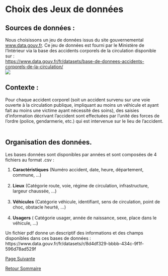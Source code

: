 # Choix des Jeux de données

## Sources de données :
Nous choisissons un jeu de données issus du site gouvernemental www.data.gouv.fr. Ce jeu de données est fourni par le Ministère de l’Intérieur via la base des accidents corporels de la circulation disponible sur :<br>
https://www.data.gouv.fr/fr/datasets/base-de-donnees-accidents-corporels-de-la-circulation/ <br>
![](https://user-images.githubusercontent.com/54117403/80628998-7b5f0e80-8a52-11ea-82f3-a6b9dccb67c6.PNG)
<br>
## Contexte : <br>
Pour chaque accident corporel (soit un accident survenu sur une voie ouverte à la circulation publique, impliquant au moins un véhicule et ayant fait au moins une victime ayant nécessité des soins), des saisies d’information décrivant l’accident sont effectuées par l’unité des forces de l’ordre (police, gendarmerie, etc.) qui est intervenue sur le lieu de l’accident.
<br><br>
## Organisation des données.<br>
Les bases données sont disponibles par années et sont composées de 4 fichiers au format .csv : <br>
<ol>
<li><strong>Caractéristiques</strong> (Numéro accident, date, heure, département, commune, …) </li><br>
<li><strong>Lieux</strong> (Catégorie route, voie, régime de circulation, infrastructure, largeur chaussée, …) </li><br>
<li><strong>Véhicules</strong> (Catégorie véhicule, identifiant, sens de circulation, point de choc, obstacle heurté, …) </li><br>
<li><strong>Usagers</strong> ( Catégorie usager, année de naissance, sexe, place dans le véhicule, …) </li>
</ol>
Un fichier pdf donne un descriptif des informations et des champs disponibles dans ces bases de données : <br> https://www.data.gouv.fr/fr/datasets/r/8d4df329-bbbb-434c-9f1f-596d78ad529f
<br>


[Page Suivante](https://daviddemacedo.github.io/sid_spark/descpb/)

[Retour Sommaire](https://daviddemacedo.github.io/sid_spark/)
